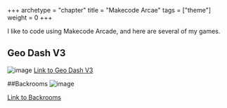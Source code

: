 +++
archetype = "chapter"
title = "Makecode Arcae"
tags = ["theme"]
weight = 0
+++

I like to code using Makecode Arcade, and here are several of my games.

## Geo Dash V3
![image](https://github.com/George-LJH/George-website/assets/155213581/e0bfc77d-53e4-4e25-847d-c3cb2feeb867)
[Link to Geo Dash V3](https://george-ljh.github.io/geo-dash-v3/)

##Backrooms
![image](https://github.com/George-LJH/George-website/assets/155213581/c37247fd-613b-44e2-81f2-7e8e5957b456)

[Link to Backrooms](https://george-ljh.github.io/BACKROOMS/)

